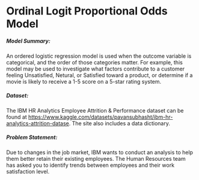 # Ordinal Logit Proportional Odds Model

##### Model Summary:
An ordered logistic regression model is used when the outcome variable is categorical, and the order of those categories matter. For example, this model may be used to investigate what factors contribute to a customer feeling Unsatisfied, Netural, or Satisfied toward a product, or determine if a movie is likely to receive a 1-5 score on a 5-star rating system.

##### Dataset:
The IBM HR Analytics Employee Attrition & Performance dataset can be found at https://www.kaggle.com/datasets/pavansubhasht/ibm-hr-analytics-attrition-datase. The site also includes a data dictionary.

##### Problem Statement:
Due to changes in the job market, IBM wants to conduct an analysis to help them better retain their existing employees. The Human Resources team has asked you to identify trends between employees and their work satisfaction level.

